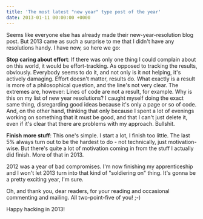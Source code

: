 ```yaml
---
title: 'The most latest "new year" type post of the year'
date: 2013-01-11 00:00:00 +0000
---
```

Seems like everyone else has already made their new-year-resolution blog post.
But 2013 came as such a surprise to me that I didn't have any resolutions
handy. I have now, so here we go:

**Stop caring about effort**: If there was only one thing I could complain
about on this world, it would be effort-tracking. As opposed to tracking the
results, obviously. Everybody seems to do it, and not only is it not helping,
it's actively damaging. Effort doesn't matter, results do. What exactly is a
result is more of a philosophical question, and the line's not very clear. The
extremes are, however: Lines of code are not a result, for example. Why is this
on my list of new year resolutions? I caught myself doing the exact same thing,
disregarding good ideas because it's only a page or so of code. And, on the
other hand, thinking that only because I spent a lot of evenings working on
something that it must be good, and that I can't just delete it, even if it's
clear that there are problems with my approach. Bullshit.

**Finish more stuff**: This one's simple. I start a lot, I finish too little.
The last 5% always turn out to be the hardest to do - not technically, just
motivation-wise. But there's quite a lot of motivation coming in from the stuff
I actually did finish. More of that in 2013.

2012 was a year of bad compromises. I'm now finishing my apprenticeship and I
won't let 2013 turn into that kind of "soldiering on" thing. It's gonna be a
pretty exciting year, I'm sure.

Oh, and thank you, dear readers, for your reading and occasional commenting and
mailing. All two-point-five of you! ;-)

Happy hacking in 2013!

